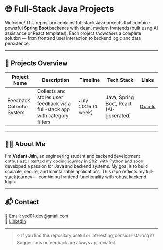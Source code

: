 # 🌐 Full-Stack Java Projects

Welcome! This repository contains full-stack Java projects that combine powerful **Spring Boot** backends with clean, modern frontends (built using AI assistance or React templates). Each project showcases a complete solution — from frontend user interaction to backend logic and data persistence.

---

## 🚀 Projects Overview

| Project Name              | Description                                | Timeline           | Tech Stack                              | Links                                         |
|---------------------------|--------------------------------------------|--------------------|------------------------------------------|-----------------------------------------------|
| Feedback Collector System | Collects and stores user feedback via a full-stack app with category filters | July 2025 (1 week)  | Java, Spring Boot, React (AI-generated)  | [Details](./Feedback-Collector-System/README.md) |

---

## 👨‍🎓 About Me

I'm **Vedant Jain**, an engineering student and backend development enthusiast. I started my coding journey in 2021 with Python and soon developed a passion for Java and backend systems. My goal is to build scalable, secure, and maintainable applications. This repo reflects my full-stack journey — combining frontend functionality with robust backend logic.

---

## 📬 Contact

📧 Email: ved04.dev@gmail.com  
🔗 [LinkedIn](https://www.linkedin.com/in/vedant-jain-3b0115334/)

---

> ⭐️ If you find this repository useful or interesting, consider starring it! Suggestions or feedback are always appreciated.
